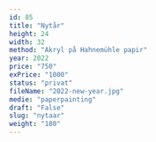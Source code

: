 ```yaml
---
id: 85
title: "Nytår"
height: 24
width: 32
method: "Akryl på Hahnemühle papir"
year: 2022
price: "750"
exPrice: "1000"
status: "privat"
fileName: "2022-new-year.jpg"
medie: "paperpainting"
draft: "False"
slug: "nytaar"
weight: "180"
---
```

